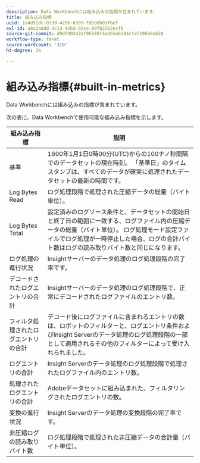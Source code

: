 ```yaml
---
description: Data Workbenchには組み込みの指標が含まれています。
title: 組み込み指標
uuid: 1e4d91dc-0130-4296-8395-fd2ddb03f6ef
exl-id: a8a2a8dd-dc13-4eb3-92ce-09f02252ecf0
source-git-commit: d9df90242ef96188f4e4b5e6d04cfef196b0a628
workflow-type: tm+mt
source-wordcount: '310'
ht-degree: 1%

---
```


# 組み込み指標{#built-in-metrics}

Data Workbenchには組み込みの指標が含まれています。

次の表に、Data Workbenchで使用可能な組み込み指標を示します。

| 組み込み指標 | 説明 |
|---|---|
| 基準 | 1600年1月1日0時00分(UTC)からの100ナノ秒間隔でのデータセットの現在時刻。 「基準日」のタイムスタンプは、すべてのデータが確実に処理されたデータセットの最新の時間です。 |
| Log Bytes Read | ログ処理段階で処理された圧縮データの総量（バイト単位）。 |
| Log Bytes Total | 設定済みのログソース条件と、データセットの開始日と終了日の範囲に一致する、ログファイル内の圧縮データの総量（バイト単位）。 ログ処理モード設定ファイルでログ処理が一時停止した場合、ログの合計バイト数はログの読み取りバイト数と同じになります。 |
| ログ処理の進行状況 | Insightサーバーのデータ処理のログ処理段階の完了率です。 |
| デコードされたログエントリの合計 | Insightサーバーのデータ処理のログ処理段階で、正常にデコードされたログファイルのエントリ数。 |
| フィルタ処理されたログエントリの合計 | デコード後にログファイルに含まれるエントリの数は、ロボットのフィルターと、ログエントリ条件およびInsight Serverのデータ処理のログ処理段階の一部として適用されるその他のフィルターによって受け入れられました。 |
| ログエントリの合計 | Insight Serverのデータ処理のログ処理段階で処理されたログファイル内のエントリ数。 |
| 処理されたログエントリの合計 | Adobeデータセットに組み込まれた、フィルタリングされたログエントリの数。 |
| 変換の進行状況 | Insight Serverのデータ処理の変換段階の完了率です。 |
| 非圧縮ログの読み取りバイト数 | ログ処理段階で処理された非圧縮データの合計量（バイト単位）。 |
